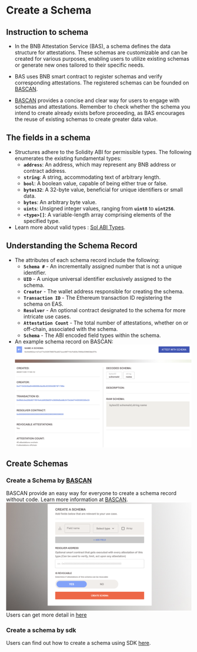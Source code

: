 # Create a Schema

## Instruction to schema

- In the BNB Attestation Service (BAS), a schema defines the data structure for attestations. These schemas are customizable and can be created for various purposes, enabling users to utilize existing schemas or generate new ones tailored to their specific needs.

- BAS uses BNB smart contract to register schemas and verify corresponding attestations. The registered schemas can be founded on [BASCAN](https://www.bascan.com).

- [BASCAN](https://www.bascan.com) provides a concise and clear way for users to engage with schemas and attestations. Remember to check whether the schema you intend to create already exists before proceeding, as BAS encourages the reuse of existing schemas to create greater data value.

## The fields in a schema

- Structures adhere to the Solidity ABI for permissible types. The following enumerates the existing fundamental types:
  - **`address`**: An address, which may represent any BNB address or contract address.
  - **`string`**: A string, accommodating text of arbitrary length.
  - **`bool`**: A boolean value, capable of being either true or false.
  - **`bytes32`**: A 32-byte value, beneficial for unique identifiers or small data.
  - **`bytes`**: An arbitrary byte value.
  - **`uints`**: Unsigned integer values, ranging from **`uint8`** to **`uint256`**.
  - **`<type>[]`**: A variable-length array comprising elements of the specified type.
- Learn more about valid types : [Sol ABI Types](https://docs.soliditylang.org/en/v0.8.16/abi-spec.html).

## Understanding the Schema Record

- The attributes of each schema record include the following:
  - **`Schema #`** - An incrementally assigned number that is not a unique identifier.
  - **`UID`** - A unique universal identifier exclusively assigned to the schema.
  - **`Creator`** - The wallet address responsible for creating the schema.
  - **`Transaction ID`** - The Ethereum transaction ID registering the schema on EAS.
  - **`Resolver`** - An optional contract designated to the schema for more intricate use cases.
  - **`Attestation Count`** - The total number of attestations, whether on or off-chain, associated with the schema.
  - **`Schema`** - The ABI encoded field types within the schema.
- An example schema record on BASCAN:
![schema detail](../figures/schema_detail.png)

## Create Schemas

### Create a Schema by [BASCAN](http://www.bascan.com)

BASCAN provide an easy way for everyone to create a schema record without code. Learn more information at [BASCAN](https://www.bascan.com).
![create schema](../figures/create_schema.png)
Users can get more detail in [here](../explorer/schema.md#create-a-schema)

### Create a schema by sdk

Users can find out how to create a schema using SDK [here](../sdk/js.md#registering-a-schema).
